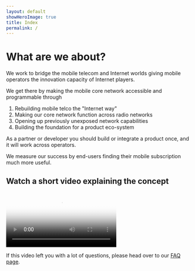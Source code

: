 ```yaml
---
layout: default
showHeroImage: true
title: Index
permalink: /
---
```


# What are we about?

We work to bridge the mobile telecom and Internet worlds giving mobile operators the innovation capacity of Internet players. 

We get there by making the mobile core network accessible and programmable through 
1. Rebuilding mobile telco the "Internet way" 
2. Making our core network function across radio networks
3. Opening up previously unexposed network capabilities
4. Building the foundation for a product eco-system

As a partner or developer you should build or integrate a product once, and it will work across operators.

We measure our success by end-users finding their mobile subscription much more useful.

## Watch a short video explaining the concept
<div class="video-border">
    <video controls poster="/img/video-poster.jpg">
    <source src="/video/promo.mp4" type="video/mp4">
        Your browser does not support HTML5 video players.
    </video>
</div>

If this video left you with a lot of questions, please head over to our [FAQ page](/faq).
